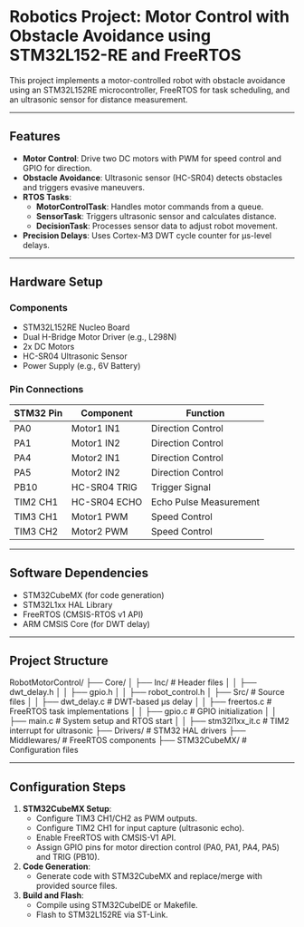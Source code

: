 # Robotics Project: Motor Control with Obstacle Avoidance using STM32L152-RE and FreeRTOS

This project implements a motor-controlled robot with obstacle avoidance using an STM32L152RE microcontroller, FreeRTOS for task scheduling, and an ultrasonic sensor for distance measurement.

---

## **Features**
- **Motor Control**: Drive two DC motors with PWM for speed control and GPIO for direction.
- **Obstacle Avoidance**: Ultrasonic sensor (HC-SR04) detects obstacles and triggers evasive maneuvers.
- **RTOS Tasks**:
  - **MotorControlTask**: Handles motor commands from a queue.
  - **SensorTask**: Triggers ultrasonic sensor and calculates distance.
  - **DecisionTask**: Processes sensor data to adjust robot movement.
- **Precision Delays**: Uses Cortex-M3 DWT cycle counter for µs-level delays.

---

## **Hardware Setup**
### **Components**
- STM32L152RE Nucleo Board
- Dual H-Bridge Motor Driver (e.g., L298N)
- 2x DC Motors
- HC-SR04 Ultrasonic Sensor
- Power Supply (e.g., 6V Battery)

### **Pin Connections**
| STM32 Pin | Component       | Function              |
|-----------|-----------------|-----------------------|
| PA0       | Motor1 IN1      | Direction Control     |
| PA1       | Motor1 IN2      | Direction Control     |
| PA4       | Motor2 IN1      | Direction Control     |
| PA5       | Motor2 IN2      | Direction Control     |
| PB10      | HC-SR04 TRIG    | Trigger Signal        |
| TIM2 CH1  | HC-SR04 ECHO    | Echo Pulse Measurement|
| TIM3 CH1  | Motor1 PWM      | Speed Control         |
| TIM3 CH2  | Motor2 PWM      | Speed Control         |

---

## **Software Dependencies**
- STM32CubeMX (for code generation)
- STM32L1xx HAL Library
- FreeRTOS (CMSIS-RTOS v1 API)
- ARM CMSIS Core (for DWT delay)

---

## **Project Structure**
RobotMotorControl/
├── Core/
│ ├── Inc/ # Header files
│ │ ├── dwt_delay.h
│ │ ├── gpio.h
│ │ ├── robot_control.h
│ ├── Src/ # Source files
│ │ ├── dwt_delay.c # DWT-based µs delay
│ │ ├── freertos.c # FreeRTOS task implementations
│ │ ├── gpio.c # GPIO initialization
│ │ ├── main.c # System setup and RTOS start
│ │ ├── stm32l1xx_it.c # TIM2 interrupt for ultrasonic
├── Drivers/ # STM32 HAL drivers
├── Middlewares/ # FreeRTOS components
├── STM32CubeMX/ # Configuration files


---

## **Configuration Steps**
1. **STM32CubeMX Setup**:
    - Configure TIM3 CH1/CH2 as PWM outputs.
    - Configure TIM2 CH1 for input capture (ultrasonic echo).
    - Enable FreeRTOS with CMSIS-V1 API.
    - Assign GPIO pins for motor direction control (PA0, PA1, PA4, PA5) and TRIG (PB10).
2. **Code Generation**:
    - Generate code with STM32CubeMX and replace/merge with provided source files.
3. **Build and Flash**:
    - Compile using STM32CubeIDE or Makefile.
    - Flash to STM32L152RE via ST-Link.
